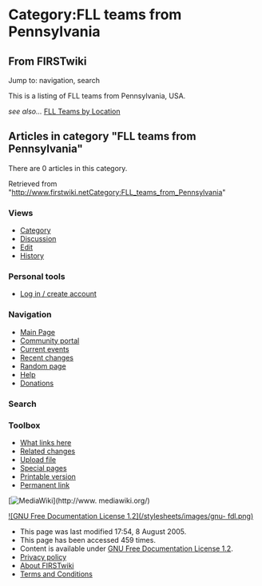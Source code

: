 # Category:FLL teams from Pennsylvania

## From FIRSTwiki

Jump to: navigation, search

This is a listing of FLL teams from Pennsylvania, USA.

_see also..._ [FLL Teams by Location](FLL_Teams_by_Location "FLL
Teams by Location")

## Articles in category "FLL teams from Pennsylvania"

There are 0 articles in this category.

Retrieved from "<http://www.firstwiki.netCategory:FLL_teams_from_Pennsylvania>"

### Views

- [Category](Category:FLL_teams_from_Pennsylvania)
- [Discussion](/index.php?title=Category_talk:FLL_teams_from_Pennsylvania&action=edit)
- [Edit](/index.php?title=Category:FLL_teams_from_Pennsylvania&action=edit)
- [History](/index.php?title=Category:FLL_teams_from_Pennsylvania&action=history)

### Personal tools

- [Log in / create account](/index.php?title=Special:Userlogin&returnto=Category:FLL_teams_from_Pennsylvania)

[](Main_Page "Main Page")

### Navigation

- [Main Page](Main_Page)
- [Community portal](FIRSTwiki:Community_portal)
- [Current events](Current_events)
- [Recent changes](Special:Recentchanges)
- [Random page](Special:Random)
- [Help](Help:Contents)
- [Donations](FIRSTwiki:Site_support)

### Search

### Toolbox

- [What links here](Special:Whatlinkshere/Category:FLL_teams_from_Pennsylvania)
- [Related changes](Special:Recentchangeslinked/Category:FLL_teams_from_Pennsylvania)
- [Upload file](Special:Upload)
- [Special pages](Special:Specialpages)
- [Printable version](/index.php?title=Category:FLL_teams_from_Pennsylvania&printable=yes)
- [Permanent link](/index.php?title=Category:FLL_teams_from_Pennsylvania&oldid=40628)

[![MediaWiki](/skins/common/images/poweredby_mediawiki_88x31.png)](http://www.
mediawiki.org/)

[![GNU Free Documentation License 1.2](/stylesheets/images/gnu-
fdl.png)](http://www.gnu.org/copyleft/fdl.html)

- This page was last modified 17:54, 8 August 2005.
- This page has been accessed 459 times.
- Content is available under [GNU Free Documentation License 1.2](http://www.gnu.org/copyleft/fdl.html "http://www.gnu.org/copyleft/fdl.html").
- [Privacy policy](FIRSTwiki:Privacy_policy "FIRSTwiki:Privacy policy")
- [About FIRSTwiki](FIRSTwiki:About "FIRSTwiki:About")
- [Terms and Conditions](FIRSTwiki:Terms_and_conditions "FIRSTwiki:Terms and conditions")
